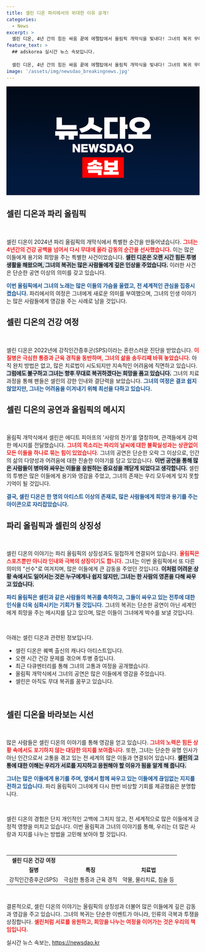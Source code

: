 ```yaml
---
title: 셀린 디온 파리에서의 위대한 이유 공개!
categories:
  - News
excerpt: >
  셀린 디온, 4년 간의 힘든 싸움 끝에 에펠탑에서 올림픽 개막식을 빛내다! 그녀의 복귀 무대는 단순한 공연이 아닌, 병과의 전쟁에서 승리한 감동의 메시지로 가득 차 있다.
feature_text: >
  ## adskorea 실시간 뉴스 속보입니다.

  셀린 디온, 4년 간의 힘든 싸움 끝에 에펠탑에서 올림픽 개막식을 빛내다! 그녀의 복귀 무대는 단순한 공연이 아닌, 병과의 전쟁에서 승리한 감동의 메시지로 가득 차 있다.
image: '/assets/img/newsdao_breakingnews.jpg'
---
```


<p><img src="/assets/img/newsdao_breakingnews.jpg" alt="adskorea 속보" /></p>

<h2 data-ke-size="size26">셀린 디온과 파리 올림픽</h2>

<p data-ke-size="size16">&nbsp;</p>

<p>셀린 디온이 2024년 파리 올림픽의 개막식에서 특별한 순간을 만들어냈습니다. <b><span style="color: #ee2323;">그녀는 4년간의 건강 공백을 넘어서 다시 무대에 올라 감동의 순간을 선사했습니다.</span></b> 이는 많은 이들에게 용기와 희망을 주는 특별한 사건이었습니다. <b><span style="background-color: #21538527;">셀린 디온은 오랜 시간 힘든 투병 생활을 해왔으며, 그녀의 복귀는 많은 사람들에게 깊은 인상을 주었습니다.</span></b> 이러한 사건은 단순한 공연 이상의 의미를 갖고 있습니다. </p>

<p><b><span style="color: #1a5490;">이번 올림픽에서 그녀의 노래는 많은 이들의 가슴을 울렸고, 전 세계적인 관심을 집중시켰습니다.</span></b> 파리에서의 여정은 그녀에게 새로운 의미를 부여했으며, 그녀의 인생 이야기는 많은 사람들에게 영감을 주는 사례로 남을 것입니다.</p>

<h2 data-ke-size="size26">셀린 디온의 건강 여정</h2>

<p data-ke-size="size16">&nbsp;</p>

<p>셀린 디온은 2022년에 강직인간증후군(SPS)이라는 혼란스러운 진단을 받았습니다. <b><span style="color: #ee2323;">이 질병은 극심한 통증과 근육 경직을 동반하며, 그녀의 삶을 송두리째 바꿔 놓았습니다.</span></b> 아직 완치 방법은 없고, 많은 치료법이 시도되지만 지속적인 어려움에 직면하고 있습니다. <b><span style="background-color: #21538527;">그럼에도 불구하고 그녀는 향후 무대로 복귀하겠다는 희망을 품고 있습니다.</span></b> 그녀의 치료 과정을 통해 팬들은 셀린의 강한 인내와 결단력을 보았습니다. <b><span style="color: #1a5490;">그녀의 여정은 결코 쉽지 않았지만, 그녀는 어려움을 이겨내기 위해 최선을 다하고 있습니다.</span></b> </p>

<h2 data-ke-size="size26">셀린 디온의 공연과 올림픽의 메시지</h2>

<p data-ke-size="size16">&nbsp;</p>

<p>올림픽 개막식에서 셀린은 에디트 피아프의 '사랑의 찬가'를 열창하며, 관객들에게 강력한 메시지를 전달했습니다. <b><span style="color: #ee2323;">그녀의 목소리는 파리의 날씨에 대한 불확실성과는 상관없이 모든 이들을 하나로 묶는 힘이 있었습니다.</span></b> 그녀의 공연은 단순한 오락 그 이상으로, 인간의 삶의 다양성과 어려움에 대한 진솔한 이야기를 담고 있었습니다. <b><span style="background-color: #21538527;">이번 공연을 통해 많은 사람들이 병마와 싸우는 이들을 응원하는 중요성을 깨닫게 되었다고 생각합니다.</span></b> 셀린의 투병은 많은 이들에게 용기와 영감을 주었고, 그녀의 존재는 우리 모두에게 잊지 못할 기억이 될 것입니다.</p>

<p><b><span style="color: #1a5490;">결국, 셀린 디온은 한 명의 아티스트 이상의 존재로, 많은 사람들에게 희망과 용기를 주는 아이콘으로 자리잡았습니다.</span></b></p>

<h2 data-ke-size="size26">파리 올림픽과 셀린의 상징성</h2>

<p data-ke-size="size16">&nbsp;</p>

<p>셀린 디온의 이야기는 파리 올림픽의 상징성과도 밀접하게 연결되어 있습니다. <b><span style="color: #ee2323;">올림픽은 스포츠뿐만 아니라 인내와 극복의 상징이기도 합니다.</span></b> 그녀는 이번 올림픽에서 또 다른 의미의 "선수"로 여겨지며, 많은 이들에게 큰 감동을 주었던 것입니다. <b><span style="background-color: #21538527;">이처럼 어려운 상황 속에서도 일어서는 것은 누구에게나 쉽지 않지만, 그녀는 한 사람의 영혼을 다해 싸우고 있습니다.</span></b> </p>

<p><b><span style="color: #1a5490;">파리 올림픽은 셀린과 같은 사람들의 복귀를 축하하고, 그들이 싸우고 있는 전투에 대한 인식을 더욱 심화시키는 기회가 될 것입니다.</span></b> 그녀의 복귀는 단순한 공연이 아닌 세계인에게 희망을 주는 메시지를 담고 있으며, 많은 이들이 그녀에게 박수를 보낼 것입니다.</p>

<p data-ke-size="size16">&nbsp;</p>

<p>아래는 셀린 디온과 관련된 정보입니다.</p>

<ul>
<li>셀린 디온은 퀘벡 출신의 캐나다 아티스트입니다.</li>
<li>오랜 시간 건강 문제를 겪으며 투병 중입니다.</li>
<li>최근 다큐멘터리를 통해 그녀의 고통과 여정을 공개했습니다.</li>
<li>올림픽 개막식에서 그녀의 공연은 많은 이들에게 영감을 주었습니다.</li>
<li>셀린은 아직도 무대 복귀를 꿈꾸고 있습니다.</li>
</ul>

<p data-ke-size="size16">&nbsp;</p>

<h2 data-ke-size="size26">셀린 디온을 바라보는 시선</h2>

<p data-ke-size="size16">&nbsp;</p>

<p>많은 사람들은 셀린 디온의 이야기를 통해 영감을 얻고 있습니다. <b><span style="color: #ee2323;">그녀의 노력은 힘든 상황 속에서도 포기하지 않는 대담한 의지를 보여줍니다.</span></b> 또한, 그녀는 단순한 유명 인사가 아닌 인간으로서 고통을 겪고 있는 전 세계의 많은 이들과 연결되어 있습니다. <b><span style="background-color: #21538527;">셀린의 고통에 대한 이해는 우리가 서로를 지지하고 응원해야 할 이유가 됨을 알게 해 줍니다.</span></b> </p>

<p><b><span style="color: #1a5490;">그녀는 많은 이들에게 용기를 주며, 옆에서 함께 싸우고 있는 이들에게 끊임없는 지지를 전하고 있습니다.</span></b> 파리 올림픽이 그녀에게 다시 한번 비상할 기회를 제공했음은 분명합니다. </p>

<p data-ke-size="size16">&nbsp;</p>

<p>셀린 디온의 경험은 단지 개인적인 고백에 그치지 않고, 전 세계적으로 많은 이들에게 긍정적 영향을 미치고 있습니다. 이번 올림픽과 그녀의 이야기를 통해, 우리는 더 많은 사랑과 지지를 나누는 방법을 고민해 보아야 할 것입니다. </p>

<p data-ke-size="size16">&nbsp;</p>

<table>
<tr>
<td style="text-align: center; height: 17px;"><b>셀린 디온 건강 여정</b></td>
</tr>
<tr>
<td style="text-align: center; height: 17px;"><b>질병</b></td>
<td style="text-align: center; height: 17px;"><b>특징</b></td>
<td style="text-align: center; height: 17px;"><b>치료법</b></td>
</tr>
<tr>
<td style="text-align: center; height: 17px;">강직인간증후군(SPS)</td>
<td style="text-align: center; height: 17px;">극심한 통증과 근육 경직</td>
<td style="text-align: center; height: 17px;">약물, 물리치료, 침술 등</td>
</tr>
</table>

<p data-ke-size="size16">&nbsp;</p>

<p>결론적으로, 셀린 디온의 이야기는 올림픽의 상징성과 더불어 많은 이들에게 깊은 감동과 영감을 주고 있습니다. 그녀의 복귀는 단순한 이벤트가 아니라, 인류의 극복과 투쟁을 상징합니다. <b><span style="color: #ee2323;">셀린처럼 서로를 응원하고, 희망을 나누는 여정을 이어가는 것은 우리의 책임입니다.</span></b></p>
실시간 뉴스 속보는, <a href="https://newsdao.kr" rel="dofollow">https://newsdao.kr</a>


